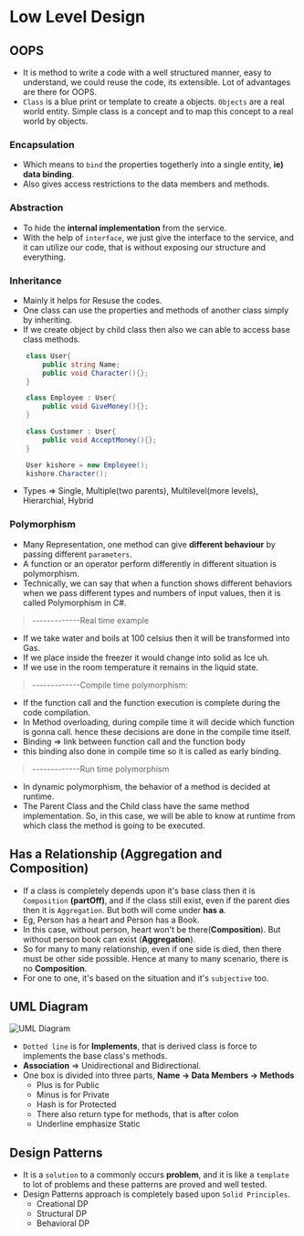 # Low Level Design

## OOPS
* It is method to write a code with a well structured manner, easy to understand, we could reuse the code, its extensible. Lot of advantages are there for OOPS.
* `Class` is a blue print or template to create a objects. `Objects` are a real world entity. Simple class is a concept and to map this concept to a real world by objects.

### Encapsulation
* Which means to `bind` the properties togetherly into a single entity, **ie) data binding**. 
* Also gives access restrictions to the data members and methods.

### Abstraction
* To hide the **internal implementation** from the service.
* With the help of `interface`, we just give the interface to the service, and it can utilize our code, that is without exposing our structure and everything.

### Inheritance
* Mainly it helps for Resuse the codes.
* One class can use the properties and methods of another class simply by inheriting.
* If we create object by child class then also we can able to access base class methods.
```C#
    class User{
        public string Name;
        public void Character(){};
    }  

    class Employee : User{
        public void GiveMoney(){};
    }

    class Customer : User{
        public void AcceptMoney(){};
    }

    User kishore = new Employee();
    kishore.Character();
```
* Types => Single, Multiple(two parents), Multilevel(more levels), Hierarchial, Hybrid

### Polymorphism
* Many Representation, one method can give **different behaviour** by passing different `parameters`.
* A function or an operator perform differently in different situation is polymorphism.
* Technically, we can say that when a function shows different behaviors when we pass different types and numbers of input values, then it is called Polymorphism in C#.
> -------------Real time example
- If we take water and boils at 100 celsius then it will be transformed into Gas.
- If we place inside the freezer it would change into solid as Ice uh.
- If we use in the room temperature it remains in the liquid state.
> -------------Compile time polymorphism:
* If the function call and the function execution is complete during the code compilation.
* In Method overloading, during compile time it will decide which function is gonna call. hence these decisions are done in the compile time itself.
* Binding => link between function call and the function body
* this binding also done in compile time so it is called as early binding.
> -------------Run time polymorphism
* In dynamic polymorphism, the behavior of a method is decided at runtime.
* The Parent Class and the Child class have the same method implementation. So, in this case, we will be able to know at runtime from which class the method is going to be executed.

## Has a Relationship (Aggregation and Composition)
* If a class is completely depends upon it's base class then it is `Composition` **(partOff)**, and if the class still exist, even if the parent dies then it is `Aggregation`. But both will come under **has a**.
* Eg, Person has a heart and Person has a Book.
* In this case, without person, heart won't be there(**Composition**). But without person book can exist (**Aggregation**).
* So for many to many relationship, even if one side is died, then there must be other side possible. Hence at many to many scenario, there is no **Composition**.
* For one to one, it's based on the situation and it's `subjective` too.

## UML Diagram
![UML Diagram](https://github.com/rkishore1207/LLD-HLD/assets/146698138/49309642-d612-462f-a0e8-6e940ae61911)
* `Dotted line` is for **Implements**, that is derived class is force to implements the base class's methods.
* **Association** => Unidirectional and Bidirectional.
* One box is divided into three parts, **Name -> Data Members -> Methods**
    - Plus is for Public
    - Minus is for Private
    - Hash is for Protected
    - There also return type for methods, that is after colon
    - Underline emphasize Static
## Design Patterns
* It is a `solution` to a commonly occurs **problem**, and it is like a `template` to lot of problems and these patterns are proved and well tested.
* Design Patterns approach is completely based upon `Solid Principles`.
    - Creational DP
    - Structural DP
    - Behavioral DP